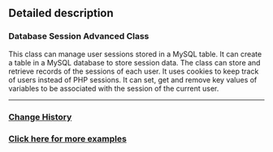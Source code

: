 ## Detailed description
### Database Session Advanced Class
This class can manage user sessions stored in a MySQL table.
It can create a table in a MySQL database to store session data.
The class can store and retrieve records of the sessions of each user. It uses cookies to keep track of users instead of PHP sessions.
It can set, get and remove key values of variables to be associated with the session of the current user.

***

### [Change History](https://github.com/raniellyferreira/db-session/wiki/Change-History)

### [Click here for more examples](https://github.com/raniellyferreira/db-session/wiki/Examples)
